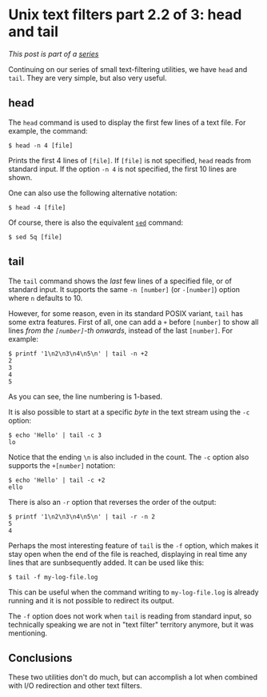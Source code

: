 # Unix text filters part 2.2 of 3: head and tail

*This post is part of a [series](../../series)*

Continuing on our series of small text-filtering utilities, we have
`head` and `tail`. They are very simple, but also very useful.

## head

The `head` command is used to display the first few lines of a text file.
For example, the command:

```
$ head -n 4 [file]
```

Prints the first 4 lines of `[file]`. If `[file]` is not specified,
`head` reads from standard input.  If the option `-n 4` is not specified,
the first 10 lines are shown.

One can also use the following alternative notation:

```
$ head -4 [file]
```

Of course, there is also the equivalent [`sed`](../2023-12-03-sed) command:

```
$ sed 5q [file]
```

## tail

The `tail` command shows the *last* few lines of a specified file,
or of standard input. It supports the same `-n [number]` (or
`-[number]`) option where `n` defaults to 10.

However, for some reason, even in its standard POSIX variant, `tail`
has some extra features. First of all, one can add a `+` before
`[number]` to show all lines *from the `[number]`-th onwards*,
instead of the last `[number]`. For example:

```
$ printf '1\n2\n3\n4\n5\n' | tail -n +2
2
3
4
5
```

As you can see, the line numbering is 1-based.

It is also possible to start at a specific *byte* in the text stream
using the `-c` option:

```
$ echo 'Hello' | tail -c 3
lo
```

Notice that the ending `\n` is also included in the count. The `-c` option
also supports the `+[number]` notation:

```
$ echo 'Hello' | tail -c +2
ello
```

There is also an `-r` option that reverses the order of the output:

```
$ printf '1\n2\n3\n4\n5\n' | tail -r -n 2
5
4
```

Perhaps the most interesting feature of `tail` is the `-f` option,
which makes it stay open when the end of the file is reached,
displaying in real time any lines that are sunbsequently added. It
can be used like this:

```
$ tail -f my-log-file.log
```

This can be useful when the command writing to `my-log-file.log`
is already running and it is not possible to redirect its output.

The `-f` option does not work when `tail` is reading from standard
input, so technically speaking we are not in "text filter" territory
anymore, but it was mentioning.

## Conclusions

These two utilities don't do much, but can accomplish a lot when combined
with I/O redirection and other text filters.
